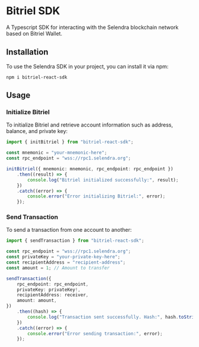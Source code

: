 # Bitriel SDK

A Typescript SDK for interacting with the Selendra blockchain network based on Bitriel Wallet.

## Installation

To use the Selendra SDK in your project, you can install it via npm:

`npm i bitriel-react-sdk`

## Usage

### Initialize Bitriel

To initialize Bitriel and retrieve account information such as address, balance, and private key:

```typescript
import { initBitriel } from "bitriel-react-sdk";

const mnemonic = "your-mnemonic-here";
const rpc_endpoint = "wss://rpc1.selendra.org";

initBitriel({ mnemonic: mnemonic, rpc_endpoint: rpc_endpoint })
	.then((result) => {
		console.log("Bitriel initialized successfully:", result);
	})
	.catch((error) => {
		console.error("Error initializing Bitriel:", error);
	});
```

### Send Transaction

To send a transaction from one account to another:

```typescript
import { sendTransaction } from "bitriel-react-sdk";

const rpc_endpoint = "wss://rpc1.selendra.org";
const privateKey = "your-private-key-here";
const recipientAddress = "recipient-address";
const amount = 1; // Amount to transfer

sendTransaction({
	rpc_endpoint: rpc_endpoint,
	privateKey: privateKey!,
	recipientAddress: receiver,
	amount: amount,
})
	.then((hash) => {
		console.log("Transaction sent successfully. Hash:", hash.toString());
	})
	.catch((error) => {
		console.error("Error sending transaction:", error);
	});
```
